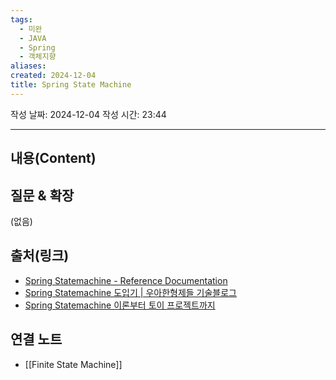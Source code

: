 ```yaml
---
tags:
  - 미완
  - JAVA
  - Spring
  - 객체지향
aliases: 
created: 2024-12-04
title: Spring State Machine
---
```

작성 날짜: 2024-12-04
작성 시간: 23:44


----
## 내용(Content)



## 질문 & 확장

(없음)

## 출처(링크)

- [Spring Statemachine - Reference Documentation](https://docs.spring.io/spring-statemachine/docs/4.0.0/reference/index.html#statemachine-getting-started)
- [Spring Statemachine 도입기 | 우아한형제들 기술블로그](https://techblog.woowahan.com/19491/)
- [Spring Statemachine 이론부터 토이 프로젝트까지](https://dev.gmarket.com/52)


## 연결 노트

- [[Finite State Machine]]









